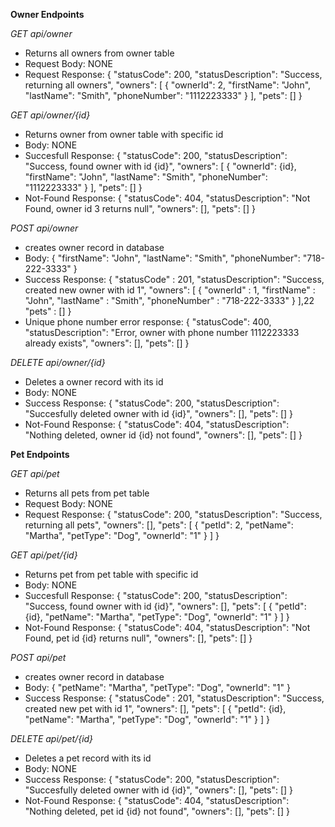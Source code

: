 **Owner Endpoints**

*GET api/owner*
- Returns all owners from owner table
- Request Body: NONE
- Request Response:
    {
        "statusCode": 200,
        "statusDescription": "Success, returning all owners",
        "owners": [
            {
                "ownerId": 2,
                "firstName": "John",
                "lastName": "Smith",
                "phoneNumber": "1112223333"
            }
        ],
        "pets": []
    }


*GET api/owner/{id}*
- Returns owner from owner table with specific id
- Body: NONE
- Succesfull Response:
    {
        "statusCode": 200,
        "statusDescription": "Success, found owner with id {id}",
        "owners": [
            {
                "ownerId": {id},
                "firstName": "John",
                "lastName": "Smith",
                "phoneNumber": "1112223333"
            }
        ],
        "pets": []
    }
- Not-Found Response:
    {
        "statusCode": 404,
        "statusDescription": "Not Found, owner id 3 returns null",
        "owners": [],
        "pets": []
    }

*POST api/owner*
- creates owner record in database
- Body:
  {
  "firstName": "John",
  "lastName": "Smith",
  "phoneNumber": "718-222-3333"
  }
- Success Response:
    {
    "statusCode" : 201,
    "statusDescription": "Success, created new owner with id 1",
    "owners": [
        {
            "ownerId" : 1,
            "firstName" : "John",
            "lastName" : "Smith",
            "phoneNumber" : "718-222-3333"
        }
    ],22
    "pets" : []
    }
- Unique phone number error response:
    {
        "statusCode": 400,
        "statusDescription": "Error, owner with phone number 1112223333 already exists",
        "owners": [],
        "pets": []
    }

*DELETE api/owner/{id}*
- Deletes a owner record with its id
- Body: NONE
- Success Response:
    {
        "statusCode": 200,
        "statusDescription": "Succesfully deleted owner with id {id}",
        "owners": [],
        "pets": []
    }
- Not-Found Response:
{
    "statusCode": 404,
    "statusDescription": "Nothing deleted, owner id {id} not found",
    "owners": [],
    "pets": []
}


**Pet Endpoints**

*GET api/pet*
- Returns all pets from pet table
- Request Body: NONE
- Request Response:
    {
        "statusCode": 200,
        "statusDescription": "Success, returning all pets",
        "owners": [],
        "pets": [
            {
                "petId": 2,
                "petName": "Martha",
                "petType": "Dog",
                "ownerId": "1"
            }
        ]
    }


*GET api/pet/{id}*
- Returns pet from pet table with specific id
- Body: NONE
- Succesfull Response:
    {
        "statusCode": 200,
        "statusDescription": "Success, found owner with id {id}",
        "owners": [],
        "pets": [
            {
                "petId": {id},
                "petName": "Martha",
                "petType": "Dog",
                "ownerId": "1"
            }
        ]
    }
- Not-Found Response:
    {
        "statusCode": 404,
        "statusDescription": "Not Found, pet id {id} returns null",
        "owners": [],
        "pets": []
    }

*POST api/pet*
- creates owner record in database
- Body:
  {
	"petName": "Martha",
	"petType": "Dog",
	"ownerId": "1"
  }
- Success Response:
    {
    "statusCode" : 201,
    "statusDescription": "Success, created new pet with id 1",
    "owners": [],
    "pets": [
            {
                "petId": {id},
                "petName": "Martha",
                "petType": "Dog",
                "ownerId": "1"
            }
        ]
    }

*DELETE api/pet/{id}*
- Deletes a pet record with its id
- Body: NONE
- Success Response:
    {
        "statusCode": 200,
        "statusDescription": "Succesfully deleted owner with id {id}",
        "owners": [],
        "pets": []
    }
- Not-Found Response:
{
    "statusCode": 404,
    "statusDescription": "Nothing deleted, pet id {id} not found",
    "owners": [],
    "pets": []
}
